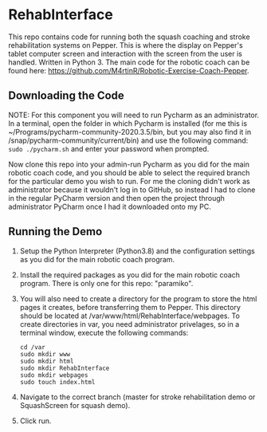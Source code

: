# RehabInterface
This repo contains code for running both the squash coaching and stroke rehabilitation systems on Pepper. This is where the display on Pepper's tablet computer screen and interaction with the screen from the user is handled. Written in Python 3. The main code for the robotic coach can be found here: https://github.com/M4rtinR/Robotic-Exercise-Coach-Pepper.

## Downloading the Code
NOTE: For this component you will need to run Pycharm as an administrator. In a terminal, open the folder in which Pycharm is installed (for me this is ~/Programs/pycharm-community-2020.3.5/bin, but you may also find it in /snap/pycharm-community/current/bin) and use the following command:
  ```sudo ./pycharm.sh```
  and enter your password when prompted.
  
  Now clone this repo into your admin-run Pycharm as you did for the main robotic coach code, and you should be able to select the required branch for the particular demo you wish to run. For me the cloning didn't work as administrator because it wouldn't log in to GitHub, so instead I had to clone in the regular PyCharm version and then open the project through administrator PyCharm once I had it downloaded onto my PC.
  
## Running the Demo
  1. Setup the Python Interpreter (Python3.8) and the configuration settings as you did for the main robotic coach program.
  
  2. Install the required packages as you did for the main robotic coach program. There is only one for this repo: "paramiko".
  
  3. You will also need to create a directory for the program to store the html pages it creates, before transferring them to Pepper. This directory should be located at /var/www/html/RehabInterface/webpages. To create directories in var, you need administrator privelages, so in a terminal window, execute the following commands:
  
         cd /var
         sudo mkdir www
         sudo mkdir html
         sudo mkdir RehabInterface
         sudo mkdir webpages
         sudo touch index.html
  
  3. Navigate to the correct branch (master for stroke rehabilitation demo or SquashScreen for squash demo).
  
  4. Click run.

